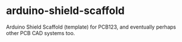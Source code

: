 arduino-shield-scaffold
=======================

Arduino Shield Scaffold (template) for PCB123, and eventually perhaps other PCB CAD systems too.